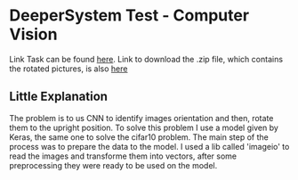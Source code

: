 # DeeperSystem Test - Computer Vision

Link Task can be found [here](https://gist.github.com/csaftoiu/9fccaf47fd8f96cd378afd8fdd0d63c1).
Link to download the .zip file, which contains the rotated pictures, is also [here](...)

## Little Explanation

The problem is to us CNN to identify images orientation and then, rotate them to the upright position. To solve this problem I use a model given by Keras, the same one to solve the cifar10 problem. The main step of the process was to prepare the data to the model. I used a lib called 'imageio' to read the images and transforme them into vectors, after some preprocessing they were ready to be used on the model.